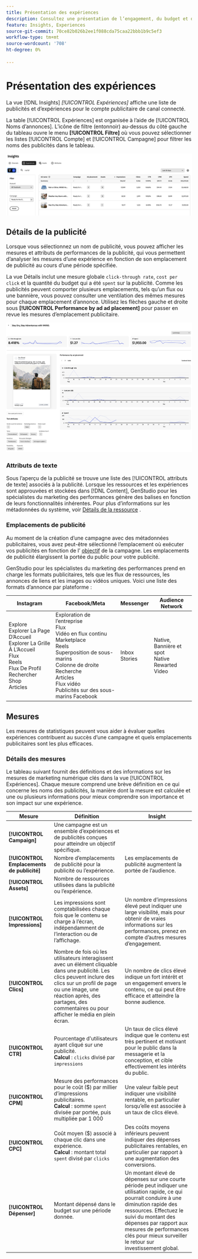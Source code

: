 ```yaml
---
title: Présentation des expériences
description: Consultez une présentation de l’engagement, du budget et des dépenses des clients pour les expériences et les performances des ressources dans Adobe GenStudio pour les marketeurs de performance.
feature: Insights, Experiences
source-git-commit: 70ce82b026b2ee1f088cda75caa22bbb1b9c5ef3
workflow-type: tm+mt
source-wordcount: '708'
ht-degree: 0%

---
```



# Présentation des expériences

La vue [!DNL Insights] _[!UICONTROL Expériences]_ affiche une liste de publicités et d’expériences pour le compte publicitaire de canal connecté.

La table [!UICONTROL Expériences] est organisée à l’aide de [!UICONTROL Noms d’annonces]. L’icône de filtre (entonnoir) au-dessus du côté gauche du tableau ouvre le menu **[!UICONTROL Filtre]** où vous pouvez sélectionner les listes [!UICONTROL Compte] et [!UICONTROL Campagne] pour filtrer les noms des publicités dans le tableau.

![Filtre d’expériences et table](../../assets/insights-experiences-filter.png)

## Détails de la publicité

Lorsque vous sélectionnez un nom de publicité, vous pouvez afficher les mesures et attributs de performances de la publicité, qui vous permettent d’analyser les mesures d’une expérience en fonction de son emplacement de publicité au cours d’une période spécifiée.

La vue Détails inclut une mesure globale `click-through rate`, `cost per click` et la quantité du budget qui a été `spent` sur la publicité. Comme les publicités peuvent comporter plusieurs emplacements, tels qu’un flux ou une bannière, vous pouvez consulter une ventilation des mêmes mesures pour chaque emplacement d’annonce. Utilisez les flèches gauche et droite sous **[!UICONTROL Performance by ad ad placement]** pour passer en revue les mesures d’emplacement publicitaire.

![Détails de la publicité avec des mesures et des emplacements de publicité](../../assets/insights-ad-details.png)

### Attributs de texte

Sous l’aperçu de la publicité se trouve une liste des [!UICONTROL attributs de texte] associés à la publicité. Lorsque les ressources et les expériences sont approuvées et stockées dans [!DNL Content], GenStudio pour les spécialistes du marketing des performances génère des balises en fonction de leurs fonctionnalités inhérentes. Pour plus d’informations sur les métadonnées du système, voir [Détails de la ressource](../content/asset-details.md#system-metadata) .

### Emplacements de publicité

Au moment de la création d’une campagne avec des métadonnées publicitaires, vous avez peut-être sélectionné l’emplacement où exécuter vos publicités en fonction de l’ [objectif](channels.md#objectives) de la campagne. Les emplacements de publicité élargissent la portée du public pour votre publicité.

GenStudio pour les spécialistes du marketing des performances prend en charge les formats publicitaires, tels que les flux de ressources, les annonces de liens et les images ou vidéos uniques. Voici une liste des formats d’annonce par plateforme :

| Instagram | Facebook/Meta | Messenger | Audience Network |
| --- | --- | --- | --- |
| Explore<br>Explorer La Page D’Accueil<br>Explorer La Grille À L’Accueil<br>Flux<br>Reels<br>Flux De Profil<br>Rechercher<br>Shop<br>Articles | Exploration de l’entreprise <br>Flux<br>Vidéo en flux continu<br>Marketplace<br>Reels<br>Superposition de sous-marins<br>Colonne de droite<br>Recherche<br>Articles<br>Flux vidéo<br>Publicités sur des sous-marins Facebook | Inbox<br>Stories | Native, Bannière et spot<br>Native<br>Rewarted Video |

## Mesures

Les mesures de statistiques peuvent vous aider à évaluer quelles expériences contribuent au succès d’une campagne et quels emplacements publicitaires sont les plus efficaces.

### Détails des mesures

Le tableau suivant fournit des définitions et des informations sur les mesures de marketing numérique clés dans la vue [!UICONTROL Expériences]. Chaque mesure comprend une brève définition en ce qui concerne les noms des publicités, la manière dont la mesure est calculée et une ou plusieurs informations pour mieux comprendre son importance et son impact sur une expérience.

| Mesure | Définition | Insight |
| ---------------------- | ----------------------------- | -------------------------------- |
| **[!UICONTROL Campaign]** | Une campagne est un ensemble d’expériences et de publicités conçues pour atteindre un objectif spécifique. | |
| **[!UICONTROL Emplacements de publicité]** | Nombre d’emplacements de publicité pour la publicité ou l’expérience. | Les emplacements de publicité augmentent la portée de l’audience. |
| **[!UICONTROL Assets]** | Nombre de ressources utilisées dans la publicité ou l’expérience. | |
| **[!UICONTROL Impressions]** | Les impressions sont comptabilisées chaque fois que le contenu se charge à l’écran, indépendamment de l’interaction ou de l’affichage. | Un nombre d’impressions élevé peut indiquer une large visibilité, mais pour obtenir de vraies informations sur les performances, prenez en compte d’autres mesures d’engagement. |
| **[!UICONTROL Clics]** | Nombre de fois où les utilisateurs interagissent avec un élément cliquable dans une publicité. Les clics peuvent inclure des clics sur un profil de page ou une image, une réaction après, des partages, des commentaires ou pour afficher le média en plein écran. | Un nombre de clics élevé indique un fort intérêt et un engagement envers le contenu, ce qui peut être efficace et atteindre la bonne audience. |
| **[!UICONTROL CTR]** | Pourcentage d&#39;utilisateurs ayant cliqué sur une publicité.<br>**Calcul** : `clicks` divisé par `impressions` | Un taux de clics élevé indique que le contenu est très pertinent et motivant pour le public dans la messagerie et la conception, et cible effectivement les intérêts du public. |
| **[!UICONTROL CPM]** | Mesure des performances pour le coût ($) par millier d’impressions publicitaires.<br>**Calcul** : somme `spent` divisée par portée, puis multipliée par 1 000 | Une valeur faible peut indiquer une visibilité rentable, en particulier lorsqu’elle est associée à un taux de clics élevé. |
| **[!UICONTROL CPC]** | Coût moyen ($) associé à chaque clic dans une expérience.<br>**Calcul** : montant total `spent` divisé par `clicks` | Des coûts moyens inférieurs peuvent indiquer des dépenses publicitaires rentables, en particulier par rapport à une augmentation des conversions. |
| **[!UICONTROL Dépenser]** | Montant dépensé dans le budget sur une période donnée. | Un montant élevé de dépenses sur une courte période peut indiquer une utilisation rapide, ce qui pourrait conduire à une diminution rapide des ressources. Effectuez le suivi du montant des dépenses par rapport aux mesures de performances clés pour mieux surveiller le retour sur investissement global. |
